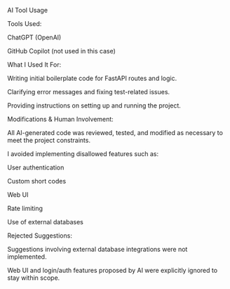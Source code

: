 AI Tool Usage

Tools Used:

ChatGPT (OpenAI)

GitHub Copilot (not used in this case)


What I Used It For:

Writing initial boilerplate code for FastAPI routes and logic.

Clarifying error messages and fixing test-related issues.

Providing instructions on setting up and running the project.


Modifications & Human Involvement:

All AI-generated code was reviewed, tested, and modified as necessary to meet the project constraints.

I avoided implementing disallowed features such as:

User authentication

Custom short codes

Web UI

Rate limiting

Use of external databases


Rejected Suggestions:

Suggestions involving external database integrations were not implemented.

Web UI and login/auth features proposed by AI were explicitly ignored to stay within scope.